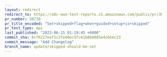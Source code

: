 ```yaml
---
layout: redirect
redirect_to: https://a8c-woo-test-reports.s3.amazonaws.com/public/pr/38730/api/index.html
pr_number: 38730
pr_title_encoded: "Set+skipped+flag+when+guided+setup+is+skipped"
pr_test_type: api
last_published: "2023-06-15 01:19:45 +0000"
commit_sha: 6cf6227eaf2c2fe40ec5fc6168b6085e4c66ec23
commit_message: "Add Changelog"
branch_name: update/skipped-should-be-set
---
```

